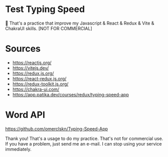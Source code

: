 # Test Typing Speed

🌴 That's a practice that improve my Javascript & React & Redux & Vite & ChakraUI skills. [NOT FOR COMMERCIAL]

# Sources

- https://reactjs.org/
- https://vitejs.dev/
- https://redux.js.org/
- https://react-redux.js.org/
- https://redux-toolkit.js.org/
- https://chakra-ui.com/
- https://app.patika.dev/courses/redux/typing-speed-app

# Word API

https://github.com/omerclskn/Typing-Speed-App

Thank you! That's a usage to do my practice. That's not for commercial use.
If you have a problem, just send me an e-mail. I can stop using your service immediately.

